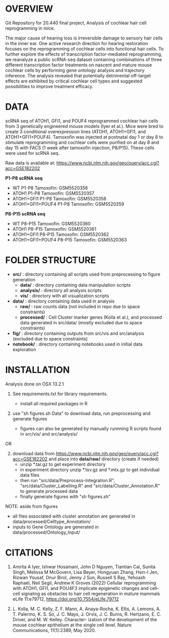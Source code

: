 # OVERVIEW

Git Repository for 20.440 final project, Analysis of cochlear hair cell reprogramming in mice. 

The major cause of hearing loss is irreversible damage to sensory hair cells in the inner ear. One active research direction for hearing restoration focuses on the reprogramming of cochlear cells into functional hair cells. To further explore the effects of transcription factor-mediated reprogramming, we reanalyze a public scRNA-seq dataset containing combinations of three different transcription factor treatments on nascent and mature mouse cochlear cells by performing gene ontology analysis and trajectory inference. The analysis revealed that potentially detrimental off-target effects are exhibited by critical cochlear cell types and suggested possibilities to improve treatment efficacy.
	
# DATA
scRNA seq of ATOH1, GFI1, and POUF4 reprogrammed cochlear hair cells from 3 genetically engineered mouse models (Iyer et al.).  Mice were bred to create 3 conditional overexpression lines (ATOH1, ATOH1+GFI1, and ATOH1+GFI1+POUF4). Tamoxofin was injected at postnatal day 1 or day 8 to stimulate reprogramming and cochlear cells were purified on at day 8 and day 15 with FACS (1 week after tamoxofin injection, P8/P15).  These cells were used for scRNA seq.

Raw data is available at: https://www.ncbi.nlm.nih.gov/geo/query/acc.cgi?acc=GSE182202

**P1-P8 scRNA seq**

- WT P1-P8 Tamoxofin: GSM5520356
- ATOH1 P1-P8 Tamoxofin: GSM5520357
- ATOH1+GFI1 P1-P8 Tamoxofin: GSM5520358
- ATOH1+GFI1+POUF4 P1-P8 Tamoxofin: GSM5520359


**P8-P15 scRNA seq**

- WT P8-P15 Tamoxofin: GSM5520360
- ATOH1 P8-P15 Tamoxofin: GSM5520361
- ATOH1+GFI1 P8-P15 Tamoxofin: GSM5520362
- ATOH1+GFI1+POUF4 P8-P15 Tamoxofin: GSM5520363


# FOLDER STRUCTURE
	
- **src/** : 	directory containing all scripts used from preprocessing to figure generation
	- **data/** :  directory containing data manipulation scripts
	- **analysis/** : directory all analysis scripts
	- **vis/** : directory with all visualization scripts
- **data/** : 	directory containing data used in analysis
    - **raw/** : raw counts data (not included in repo due to space constraints)
    - **processed/** : Cell Cluster marker genes (Kolla et al.), and processed data generated in src/data/ (mostly excluded due to space constraints)
- **fig/** : 	directory containing outputs from src/vis and src/analysis (excluded due to space constraints)
- **notebook/** : 	directory containing notebooks used in initial data exploration 

# INSTALLATION

Analysis done on OSX 13.2.1

1. See requirements.txt for library requirements. 
    - install all required packages in R

2. use "sh figures.sh Data" to download data, run preprocessing and generate figures
    - figures can also be generated by manually runnning R scripts found in src/vis/ and src/analysis/

OR 

2. download data from https://www.ncbi.nlm.nih.gov/geo/query/acc.cgi?acc=GSE182202 and place into **data/raw/** directory (create if needed)
    - unzip *.tar.gz to get experiment directory
    - in experiment directory unzip *.tsv.gz and *.mtx.gz to get individual data files
    - then run "src/data/Preprocess-Integration.R", "src/data/Cluster_Labelling.R" and "src/data/Cluster_Annotation.R" to generate processed data
    - finally generate figures with "sh figures.sh"

NOTE: aside from figures
-  all files associated with cluster annotation are generated in data/processed/Celltype_Annotation/
-  inputs to Gene Ontology are generated in data/processed/Ontology_Input/

# CITATIONS

1. Amrita A Iyer, Ishwar Hosamani, John D Nguyen, Tiantian Cai, Sunita Singh, Melissa M McGovern, Lisa Beyer, Hongyuan Zhang, Hsin-I Jen, Rizwan Yousaf, Onur Birol, Jenny J Sun, Russell S Ray, Yehoash Raphael, Neil Segil, Andrew K Groves (2022) Cellular reprogramming with ATOH1, GFI1, and POU4F3 implicate epigenetic changes and cell-cell signaling as obstacles to hair cell regeneration in mature mammals eLife 11:e79712, https://doi.org/10.7554/eLife.79712

2. L. Kolla, M. C. Kelly, Z. F. Mann, A. Anaya-Rocha, K. Ellis, A. Lemons, A. T. Palermo, K. S. So, J. C. Mays, J. Orvis, J. C. Burns, R. Hertzano, E. C. Driver, and M. W. Kelley. Character- ization of the development of the mouse cochlear epithelium at the single cell level. Nature Communications, 11(1):2389, May 2020.
